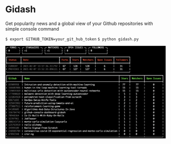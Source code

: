# Gidash
Get popularity news and a global view of your Github repositories with simple console command 

`
$ export GITHUB_TOKEN=your_git_hub_token
`
`
$ python gidash.py
`

<img src='https://github.com/slrbl/github-console-dashboard-gidash/blob/main/screencap_1.png'/>
